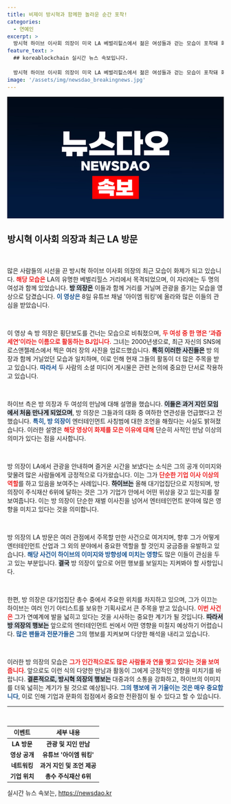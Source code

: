 ```yaml
---
title: 비제이 방시혁과 함께한 놀라운 순간 포착!
categories:
  - 연예인
excerpt: >
  방시혁 하이브 이사회 의장이 미국 LA 베벌리힐스에서 젊은 여성들과 걷는 모습이 포착돼 화제를 모으고 있다. 이들의 우연한 만남과 하이브의 해명, 숨은 이야기까지 궁금하다면 클릭하세요!
feature_text: >
  ## koreablockchain 실시간 뉴스 속보입니다.

  방시혁 하이브 이사회 의장이 미국 LA 베벌리힐스에서 젊은 여성들과 걷는 모습이 포착돼 화제를 모으고 있다. 이들의 우연한 만남과 하이브의 해명, 숨은 이야기까지 궁금하다면 클릭하세요!
image: '/assets/img/newsdao_breakingnews.jpg'
---
```


<p><img src="/assets/img/newsdao_breakingnews.jpg" alt="koreablockchain 속보" /></p>

<h2 data-ke-size="size26">방시혁 이사회 의장과 최근 LA 방문</h2>

<p data-ke-size="size16">&nbsp;</p>

<p>많은 사람들의 시선을 끈 방시혁 하이브 이사회 의장의 최근 모습이 화제가 되고 있습니다. <b><span style="color: #ee2323;">해당 모습은</span></b> LA의 유명한 베벌리힐스 거리에서 목격되었으며, 이 자리에는 두 명의 여성과 함께 있었습니다. <b><span style="background-color: #21538527;">방 의장은</span></b> 이들과 함께 거리를 거닐며 관광을 즐기는 모습을 영상으로 담겼습니다. <b><span style="color: #1a5490;">이 영상은</span></b> 8일 유튜브 채널 '아이엠 워킹'에 올라와 많은 이들의 관심을 받았습니다. </p>

<p data-ke-size="size16">&nbsp;</p>

<p>이 영상 속 방 의장은 횡단보도를 건너는 모습으로 비춰졌으며, <b><span style="color: #ee2323;">두 여성 중 한 명은 ‘과즙세연’이라는 이름으로 활동하는 BJ입니다.</span></b> 그녀는 2000년생으로, 최근 자신의 SNS에 로스앤젤레스에서 찍은 여러 장의 사진을 업로드했습니다. <b><span style="background-color: #21538527;">특히 이러한 사진들은</span></b> 방 의장과 함께 거닐었던 모습과 일치하며, 이로 인해 현재 그들의 활동이 더 많은 주목을 받고 있습니다. <b><span style="color: #1a5490;">따라서</span></b> 두 사람의 소셜 미디어 게시물은 관련 논의에 중요한 단서로 작용하고 있습니다.</p>

<p data-ke-size="size16">&nbsp;</p>

<p>하이브 측은 방 의장과 두 여성의 만남에 대해 설명을 했습니다. <b><span style="background-color: #21538527;">이들은 과거 지인 모임에서 처음 만나게 되었으며</span></b>, 방 의장은 그들과의 대화 중 여하한 연관성을 언급했다고 전했습니다. <b><span style="color: #1a5490;">특히, 방 의장이</span></b> 엔터테인먼트 사칭범에 대한 조언을 해줬다는 사실도 밝혀졌습니다. 이러한 설명은 <b><span style="color: #ee2323;">해당 영상이 화제를 모은 이유에 대해</span></b> 단순히 사적인 만남 이상의 의미가 있다는 점을 시사합니다.</p>

<p data-ke-size="size16">&nbsp;</p>

<p>방 의장이 LA에서 관광을 안내하며 즐거운 시간을 보냈다는 소식은 그의 공개 이미지와 맞물려 많은 사람들에게 긍정적으로 다가왔습니다. 이는 그가 <b><span style="color: #ee2323;">단순한 기업 이사 이상의 역할</span></b>를 하고 있음을 보여주는 사례입니다. <b><span style="background-color: #21538527;">하이브는</span></b> 올해 대기업집단으로 지정되며, 방 의장이 주식재산 6위에 달하는 것은 그가 기업가 안에서 어떤 위상을 갖고 있는지를 잘 보여줍니다. 이는 방 의장이 단순한 재벌 이사진을 넘어서 엔터테인먼트 분야에 많은 영향을 미치고 있다는 것을 의미합니다.</p>

<p data-ke-size="size16">&nbsp;</p>

<p>방 의장의 LA 방문은 여러 관점에서 주목할 만한 사건으로 여겨지며, 향후 그가 어떻게 엔터테인먼트 산업과 그 외의 분야에서 중요한 역할을 할 것인지 궁금증을 유발하고 있습니다. <b><span style="color: #1a5490;">해당 사건이 하이브의 이미지와 방향성에 미치는 영향</span></b>도 많은 이들이 관심을 두고 있는 부분입니다. <b><span style="background-color: #21538527;">결국</span></b> 방 의장이 앞으로 어떤 행보를 보일지는 지켜봐야 할 사항입니다. </p>

<p data-ke-size="size16">&nbsp;</p>

<p>한편, 방 의장은 대기업집단 총수 중에서 주요한 위치를 차지하고 있으며, 그가 이끄는 하이브는 여러 인기 아티스트를 보유한 기획사로서 큰 주목을 받고 있습니다. <b><span style="color: #ee2323;">이번 사건은</span></b> 그가 연예계에 발을 넓히고 있다는 것을 시사하는 중요한 계기가 될 것입니다. <b><span style="background-color: #21538527;">따라서 방 의장의 행보는</span></b> 앞으로의 엔터테인먼트 씬에서 어떤 영향을 미칠지 예상하기 어렵습니다. <b><span style="color: #1a5490;">많은 팬들과 전문가들은</span></b> 그의 행보를 지켜보며 다양한 해석을 내리고 있습니다. </p>

<p data-ke-size="size16">&nbsp;</p>

<p>이러한 방 의장의 모습은 <b><span style="color: #ee2323;">그가 인간적으로도 많은 사람들과 연을 맺고 있다는 것을 보여줍니다</span></b>. 앞으로도 이런 식의 다양한 만남과 활동이 그에게 긍정적인 영향을 미치기를 바랍니다. <b><span style="background-color: #21538527;">결론적으로, 방시혁 의장의 행보는</span></b> 대중과의 소통을 강화하고, 하이브의 이미지를 더욱 넓히는 계기가 될 것으로 예상됩니다. <b><span style="color: #1a5490;">그의 행보에 귀 기울이는 것은 매우 중요합니다</span></b>, 이로 인해 기업과 문화의 접점에서 중요한 전환점이 될 수 있다고 할 수 있습니다.</p>

<hr>

<p data-ke-size="size16">&nbsp;</p>

<table style="width: 100%; border-collapse: collapse;">
  <thead>
    <tr>
      <th style="text-align: center; height: 17px;"><b>이벤트</b></th>
      <th style="text-align: center; height: 17px;"><b>세부 내용</b></th>
    </tr>
  </thead>
  <tbody>
    <tr>
      <td style="text-align: center; height: 17px;"><b>LA 방문</b></td>
      <td style="text-align: center; height: 17px;"><b>관광 및 지인 만남</b></td>
    </tr>
    <tr>
      <td style="text-align: center; height: 17px;"><b>영상 공개</b></td>
      <td style="text-align: center; height: 17px;"><b>유튜브 '아이엠 워킹'</b></td>
    </tr>
    <tr>
      <td style="text-align: center; height: 17px;"><b>네트워킹</b></td>
      <td style="text-align: center; height: 17px;"><b>과거 지인 및 조언 제공</b></td>
    </tr>
    <tr>
      <td style="text-align: center; height: 17px;"><b>기업 위치</b></td>
      <td style="text-align: center; height: 17px;"><b>총수 주식재산 6위</b></td>
    </tr>
  </tbody>
</table>
실시간 뉴스 속보는, <a href="https://newsdao.kr" rel="dofollow">https://newsdao.kr</a>



